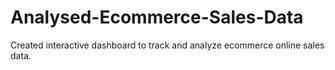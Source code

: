 # Analysed-Ecommerce-Sales-Data
Created interactive dashboard to track and analyze ecommerce online sales data.

